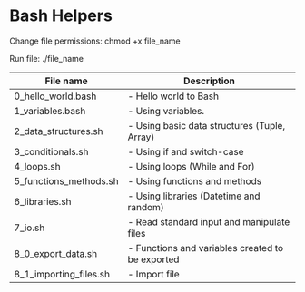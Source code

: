 # Bash Helpers

Change file permissions:
chmod +x file_name

Run file:
./file_name

| File name        		| Description 												   |
| --------------------- |------------------------------------------------------------- |
| 0_hello_world.bash	| - Hello world to Bash |
| 1_variables.bash 		| - Using variables. |
| 2_data_structures.sh	| - Using basic data structures (Tuple, Array) |
| 3_conditionals.sh		| - Using if and switch-case |
| 4_loops.sh			| - Using loops (While and For) |
| 5_functions_methods.sh| - Using functions and methods |
| 6_libraries.sh		| - Using libraries (Datetime and random) |
| 7_io.sh 				| - Read standard input and manipulate files |
| 8_0_export_data.sh		| - Functions and variables created to be exported |
| 8_1_importing_files.sh	| - Import file |
